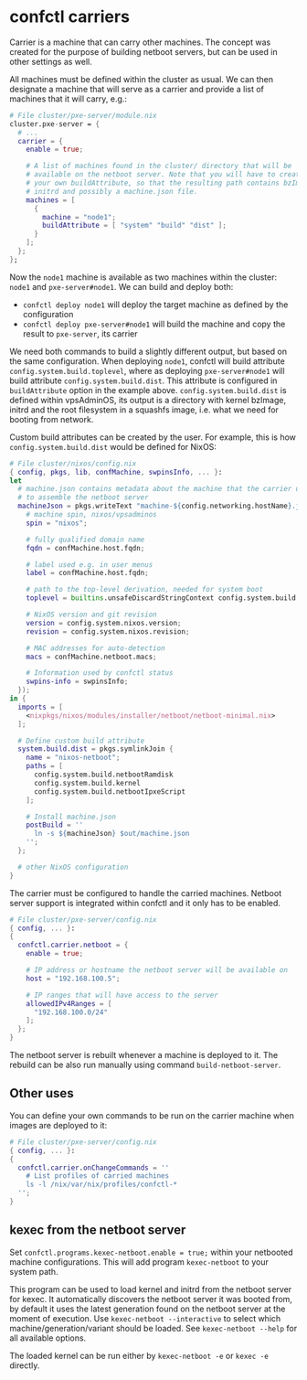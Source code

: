 # confctl carriers
Carrier is a machine that can carry other machines. The concept was created
for the purpose of building netboot servers, but can be used in other settings
as well.

All machines must be defined within the cluster as usual. We can then designate
a machine that will serve as a carrier and provide a list of machines that it
will carry, e.g.:

```nix
# File cluster/pxe-server/module.nix
cluster.pxe-server = {
  # ...
  carrier = {
    enable = true;

    # A list of machines found in the cluster/ directory that will be
    # available on the netboot server. Note that you will have to create
    # your own buildAttribute, so that the resulting path contains bzImage,
    # initrd and possibly a machine.json file.
    machines = [
      {
        machine = "node1";
        buildAttribute = [ "system" "build" "dist" ];
      }
    ];
  };
};
```

Now the `node1` machine is available as two machines within the cluster:
`node1` and `pxe-server#node1`. We can build and deploy both:

  * `confctl deploy node1` will deploy the target machine as defined by the configuration
  * `confctl deploy pxe-server#node1` will build the machine and copy the result to `pxe-server`, its carrier

We need both commands to build a slightly different output, but based on the same
configuration. When deploying `node1`, confctl will build attribute
`config.system.build.toplevel`, where as deploying `pxe-server#node1` will build
attribute `config.system.build.dist`. This attribute is configured in `buildAttribute`
option in the example above. `config.system.build.dist` is defined within vpsAdminOS,
its output is a directory with kernel bzImage, initrd and the root filesystem
in a squashfs image, i.e. what we need for booting from network.

Custom build attributes can be created by the user. For example, this is how
`config.system.build.dist` would be defined for NixOS:

```nix
# File cluster/nixos/config.nix
{ config, pkgs, lib, confMachine, swpinsInfo, ... }:
let
  # machine.json contains metadata about the machine that the carrier uses
  # to assemble the netboot server
  machineJson = pkgs.writeText "machine-${config.networking.hostName}.json" (builtins.toJSON {
    # machine spin, nixos/vpsadminos
    spin = "nixos";

    # fully qualified domain name
    fqdn = confMachine.host.fqdn;

    # label used e.g. in user menus
    label = confMachine.host.fqdn;

    # path to the top-level derivation, needed for system boot
    toplevel = builtins.unsafeDiscardStringContext config.system.build.toplevel;

    # NixOS version and git revision
    version = config.system.nixos.version;
    revision = config.system.nixos.revision;

    # MAC addresses for auto-detection
    macs = confMachine.netboot.macs;

    # Information used by confctl status
    swpins-info = swpinsInfo;
  });
in {
  imports = [
    <nixpkgs/nixos/modules/installer/netboot/netboot-minimal.nix>
  ];

  # Define custom build attribute
  system.build.dist = pkgs.symlinkJoin {
    name = "nixos-netboot";
    paths = [
      config.system.build.netbootRamdisk
      config.system.build.kernel
      config.system.build.netbootIpxeScript
    ];

    # Install machine.json
    postBuild = ''
      ln -s ${machineJson} $out/machine.json
    '';
  };

  # other NixOS configuration
}
```

The carrier must be configured to handle the carried machines. Netboot server
support is integrated within confctl and it only has to be enabled.

```nix
# File cluster/pxe-server/config.nix
{ config, ... }:
{
  confctl.carrier.netboot = {
    enable = true;

    # IP address or hostname the netboot server will be available on
    host = "192.168.100.5";

    # IP ranges that will have access to the server
    allowedIPv4Ranges = [
      "192.168.100.0/24"
    ];
  };
}
```

The netboot server is rebuilt whenever a machine is deployed to it.
The rebuild can be also run manually using command `build-netboot-server`.

## Other uses
You can define your own commands to be run on the carrier machine when
images are deployed to it:

```nix
# File cluster/pxe-server/config.nix
{ config, ... }:
{
  confctl.carrier.onChangeCommands = ''
    # List profiles of carried machines
    ls -l /nix/var/nix/profiles/confctl-*
  '';
}
```

## kexec from the netboot server
Set `confctl.programs.kexec-netboot.enable = true;` within your netbooted machine
configurations. This will add program `kexec-netboot` to your system path.

This program can be used to load kernel and initrd from the netboot server for kexec.
It automatically discovers the netboot server it was booted from, by default it uses
the latest generation found on the netboot server at the moment of execution. Use
`kexec-netboot --interactive` to select which machine/generation/variant should be
loaded. See `kexec-netboot --help` for all available options.

The loaded kernel can be run either by `kexec-netboot -e` or `kexec -e` directly.
